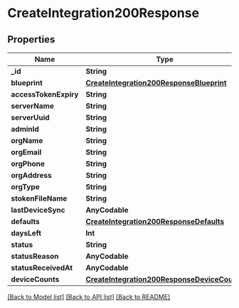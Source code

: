 # CreateIntegration200Response

## Properties
Name | Type | Description | Notes
------------ | ------------- | ------------- | -------------
**_id** | **String** |  | [optional] 
**blueprint** | [**CreateIntegration200ResponseBlueprint**](CreateIntegration200ResponseBlueprint.md) |  | [optional] 
**accessTokenExpiry** | **String** |  | [optional] 
**serverName** | **String** |  | [optional] 
**serverUuid** | **String** |  | [optional] 
**adminId** | **String** |  | [optional] 
**orgName** | **String** |  | [optional] 
**orgEmail** | **String** |  | [optional] 
**orgPhone** | **String** |  | [optional] 
**orgAddress** | **String** |  | [optional] 
**orgType** | **String** |  | [optional] 
**stokenFileName** | **String** |  | [optional] 
**lastDeviceSync** | **AnyCodable** |  | [optional] 
**defaults** | [**CreateIntegration200ResponseDefaults**](CreateIntegration200ResponseDefaults.md) |  | [optional] 
**daysLeft** | **Int** |  | [optional] 
**status** | **String** |  | [optional] 
**statusReason** | **AnyCodable** |  | [optional] 
**statusReceivedAt** | **AnyCodable** |  | [optional] 
**deviceCounts** | [**CreateIntegration200ResponseDeviceCounts**](CreateIntegration200ResponseDeviceCounts.md) |  | [optional] 

[[Back to Model list]](../README.md#documentation-for-models) [[Back to API list]](../README.md#documentation-for-api-endpoints) [[Back to README]](../README.md)


